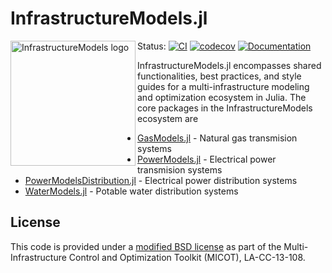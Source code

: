 # InfrastructureModels.jl

<img src="https://lanl-ansi.github.io/InfrastructureModels.jl/dev/assets/logo.svg" align="left" width="200" alt="InfrastructureModels logo">

Status:
[![CI](https://github.com/lanl-ansi/InfrastructureModels.jl/workflows/CI/badge.svg)](https://github.com/lanl-ansi/InfrastructureModels.jl/actions?query=workflow%3ACI)
[![codecov](https://codecov.io/gh/lanl-ansi/InfrastructureModels.jl/branch/master/graph/badge.svg)](https://codecov.io/gh/lanl-ansi/InfrastructureModels.jl)
[![Documentation](https://github.com/lanl-ansi/InfrastructureModels.jl/workflows/Documentation/badge.svg)](https://lanl-ansi.github.io/InfrastructureModels.jl/stable/)
</p>

InfrastructureModels.jl encompasses shared functionalities, best practices, and style guides for a multi-infrastructure modeling and optimization ecosystem in Julia. The core packages in the InfrastructureModels ecosystem are

* [GasModels.jl](https://github.com/lanl-ansi/GasModels.jl) - Natural gas transmision systems
* [PowerModels.jl](https://github.com/lanl-ansi/PowerModels.jl) - Electrical power transmision systems
* [PowerModelsDistribution.jl](https://github.com/lanl-ansi/PowerModelsDistribution.jl) - Electrical power distribution systems
* [WaterModels.jl](https://github.com/lanl-ansi/WaterModels.jl) - Potable water distribution systems

## License
This code is provided under a [modified BSD license](https://github.com/lanl-ansi/InfrastructureModels.jl/blob/master/LICENSE.md) as part of the Multi-Infrastructure Control and Optimization Toolkit (MICOT), LA-CC-13-108.
